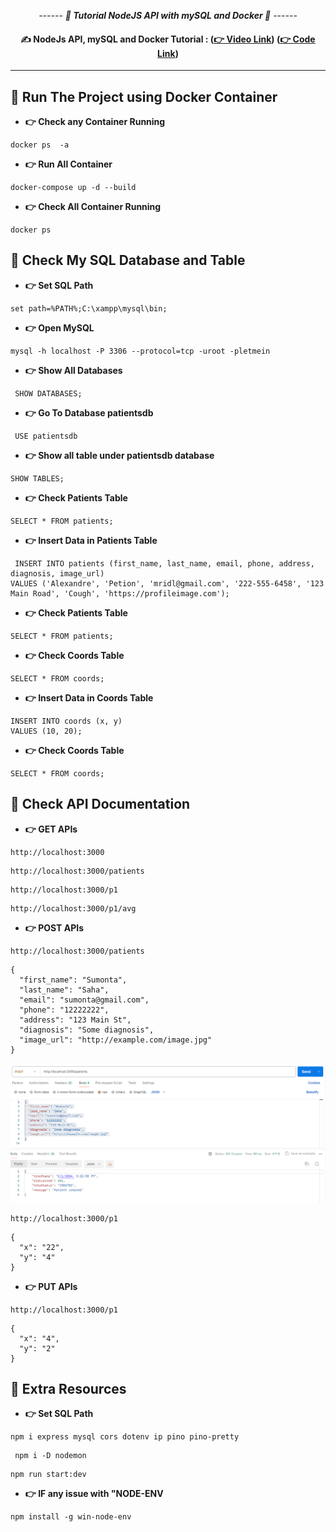 <div align = "center">

*------ **🧠 Tutorial NodeJS API with mySQL and Docker 🧠** ------*

#### ✍️ NodeJs API, mySQL and Docker Tutorial  :  **([👉 Video Link](https://youtu.be/8L3zwbnPugs?si=TcPRBw3TfebEBC57))** **([👉 Code Link](https://github.com/getarrays/nodejsapi/blob/master/src/controller/patient.controller.js))**

<hr>
</div>


## 🌲 Run The Project using Docker Container

-  **👉 Check any Container Running**
```
docker ps  -a
```
-  **👉 Run All Container**
```
docker-compose up -d --build
```
-  **👉 Check All Container Running**
```
docker ps
```

## 🌲 Check My SQL Database and Table

-  **👉 Set SQL Path**
```
set path=%PATH%;C:\xampp\mysql\bin;
```
-  **👉 Open MySQL**
```
mysql -h localhost -P 3306 --protocol=tcp -uroot -pletmein
```
-  **👉 Show All Databases**
```
 SHOW DATABASES;
```
-  **👉 Go To Database patientsdb**
```
 USE patientsdb
```
-  **👉 Show all table under patientsdb database**
```
SHOW TABLES;
```
-  **👉 Check Patients Table**
```
SELECT * FROM patients;
```
-  **👉 Insert Data in Patients Table**
```
 INSERT INTO patients (first_name, last_name, email, phone, address, diagnosis, image_url)
VALUES ('Alexandre', 'Petion', 'mridl@gmail.com', '222-555-6458', '123 Main Road', 'Cough', 'https://profileimage.com');
```
-  **👉 Check Patients Table**
```
SELECT * FROM patients;
```
-  **👉 Check Coords Table**
```
SELECT * FROM coords;
```
-  **👉 Insert Data in Coords Table**
```
INSERT INTO coords (x, y)
VALUES (10, 20);
```
-  **👉 Check Coords Table**
```
SELECT * FROM coords;
```

## 🌲 Check API Documentation

-  **👉 GET APIs**
```
http://localhost:3000
```
```
http://localhost:3000/patients
```
```
http://localhost:3000/p1
```
```
http://localhost:3000/p1/avg
```
-  **👉 POST APIs**
```
http://localhost:3000/patients
```
```
{
  "first_name": "Sumonta",
  "last_name": "Saha",
  "email": "sumonta@gmail.com",
  "phone": "12222222",
  "address": "123 Main St",
  "diagnosis": "Some diagnosis",
  "image_url": "http://example.com/image.jpg"
}
```
![Alt text](image.png)
```
http://localhost:3000/p1
```
```
{
  "x": "22",
  "y": "4"
}
```
-  **👉 PUT APIs**
```
http://localhost:3000/p1
```
```
{
  "x": "4",
  "y": "2"
}
```

## 🌲 Extra Resources

-  **👉 Set SQL Path**
```
npm i express mysql cors dotenv ip pino pino-pretty
```
```
 npm i -D nodemon
```
```
npm run start:dev
```
-  **👉 IF any issue with "NODE-ENV**
```
npm install -g win-node-env
```